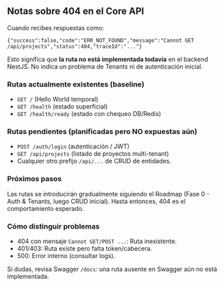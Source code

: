 ## Notas sobre 404 en el Core API

Cuando recibes respuestas como:

```
{"success":false,"code":"ERR_NOT_FOUND","message":"Cannot GET /api/projects","status":404,"traceId":"..."}
```

Esto significa que **la ruta no está implementada todavía** en el backend NestJS. No indica un problema de Tenants ni de autenticación inicial.

### Rutas actualmente existentes (baseline)
- `GET /` (Hello World temporal)
- `GET /health` (estado superficial)
- `GET /health/ready` (estado con chequeo DB/Redis)

### Rutas pendientes (planificadas pero NO expuestas aún)
- `POST /auth/login` (autenticación / JWT)
- `GET /api/projects` (listado de proyectos multi-tenant)
- Cualquier otro prefijo `/api/...` de CRUD de entidades.

### Próximos pasos
Las rutas se introducirán gradualmente siguiendo el Roadmap (Fase 0 - Auth & Tenants, luego CRUD inicial). Hasta entonces, 404 es el comportamiento esperado.

### Cómo distinguir problemas
- 404 con mensaje `Cannot GET/POST ...`: Ruta inexistente.
- 401/403: Ruta existe pero falta token/cabecera.
- 500: Error interno (consultar logs).

Si dudas, revisa Swagger `/docs`: una ruta ausente en Swagger aún no está implementada.
